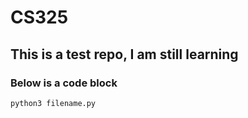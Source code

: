 # CS325
## This is a test repo, I am still learning
### Below is a code block
```
python3 filename.py
```